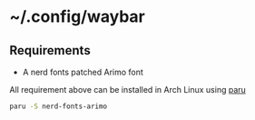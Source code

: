 # ~/.config/waybar

## Requirements
- A nerd fonts patched Arimo font

All requirement above can be installed in Arch Linux using [paru](https://github.com/morganamilo/paru)
```bash
paru -S nerd-fonts-arimo
```

